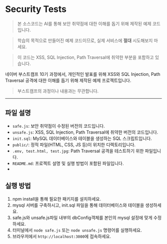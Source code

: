 # Security Tests

> 본 소스코드는 AI를 통해 보안 취약점에 대한 이해를 돕기 위해 제작된 예제 코드입니다.

> 학습의 목적으로 만들어진 예제 코드이므로, 실제 서비스에 **절대** 시도해보지 마세요.

> 이 코드는 XSS, SQL Injection, Path Traversal에 취약한 부분을 포함하고 있습니다.

네이버 부스트캠프 10기 과정에서, 개인적인 발표를 위해 XSS와 SQL Injection, Path Traversal 공격에 대한 이해를 돕기 위해 제작된 예제 프로젝트입니다.

> 부스트캠프의 과정이나 내용과는 무관합니다.

---

## 파일 설명

- `safe.js`: 보안 취약점이 수정된 버전의 코드입니다.
- `unsafe.js`: XSS, SQL Injection, Path Traversal에 취약한 버전의 코드입니다.
- `init.sql`: MySQL 데이터베이스와 테이블을 생성하는 SQL 스크립트입니다.
- `public/`: 정적 파일(HTML, CSS, JS 등)이 위치한 디렉토리입니다.
- `.env, test.html, test.jpg`: Path Traversal 공격을 테스트하기 위한 파일입니다.
- `README.md`: 프로젝트 설명 및 실행 방법이 포함된 파일입니다.
-

## 실행 방법

1. npm install을 통해 필요한 패키지를 설치하세요.
2. mysql 서버를 구축하시고, init.sql 파일을 통해 데이터베이스와 테이블을 생성하세요.
3. safe.js와 unsafe.js파일 내부의 dbConfig객체를 본인의 mysql 설정에 맞게 수정하세요.
4. 터미널에서 `node safe.js` 또는 `node unsafe.js` 명령어를 실행하세요.
5. 브라우저에서 `http://localhost:3000`에 접속하세요.
